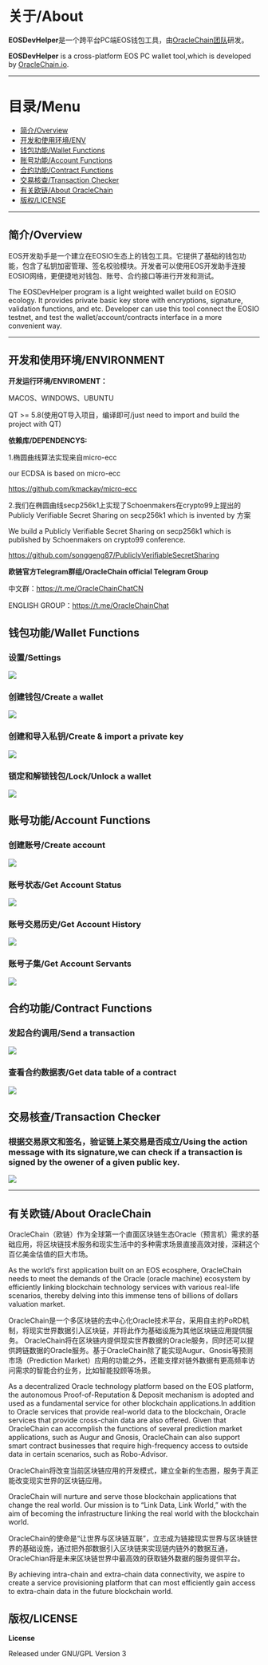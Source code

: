 # 关于/About

**EOSDevHelper**是一个跨平台PC端EOS钱包工具，由[OracleChain团队](https://oraclechain.io)研发。

**EOSDevHelper** is a cross-platform EOS PC wallet tool,which is developed by [OracleChain.io](https://oraclechain.io).

------------------------------

# 目录/Menu
* [简介/Overview](#1)
* [开发和使用环境/ENV](#2)
* [钱包功能/Wallet Functions](#3)
* [账号功能/Account Functions](#4)
* [合约功能/Contract Functions](#5)
* [交易核查/Transaction Checker](#6)
* [有关欧链/About OracleChain](#7)
* [版权/LICENSE](#8)

------------------------------

<h2 id="1">简介/Overview</h2>

EOS开发助手是一个建立在EOSIO生态上的钱包工具。它提供了基础的钱包功能，包含了私钥加密管理、签名校验模块。开发者可以使用EOS开发助手连接EOSIO网络，更便捷地对钱包、账号、合约接口等进行开发和测试。

The EOSDevHelper program is a light weighted wallet build on EOSIO ecology. It provides private basic key store with encryptions, signature, validation functions, and etc. Developer can use this tool connect the EOSIO testnet, and test the wallet/account/contracts interface in a more convenient way.



------------------------------
<h2 id="2">开发和使用环境/ENVIRONMENT</h2>

**开发运行环境/ENVIROMENT：**

MACOS、WINDOWS、UBUNTU

QT >= 5.8(使用QT导入项目，编译即可/just need to import and build the project with QT)

**依赖库/DEPENDENCYS:**

1.椭圆曲线算法实现来自micro-ecc

our ECDSA is based on micro-ecc

https://github.com/kmackay/micro-ecc

2.我们在椭圆曲线secp256k1上实现了Schoenmakers在crypto99上提出的Publicly Verifiable Secret Sharing on secp256k1 which is invented by 方案

We build a Publicly Verifiable Secret Sharing on secp256k1 which is published by Schoenmakers on crypto99 conference.

https://github.com/songgeng87/PubliclyVerifiableSecretSharing


**欧链官方Telegram群组/OracleChain official Telegram Group**

中文群：https://t.me/OracleChainChatCN

ENGLISH GROUP：https://t.me/OracleChainChat


<h2 id="3">钱包功能/Wallet Functions</h2>

### 设置/Settings
![](https://github.com/OracleChain/EOSDevHelper/raw/master/screenshots/setting.PNG)

### 创建钱包/Create a wallet
![](https://github.com/OracleChain/EOSDevHelper/raw/master/screenshots/wallet.PNG)

### 创建和导入私钥/Create & import a private key
![](https://github.com/OracleChain/EOSDevHelper/raw/master/screenshots/ImportKey.PNG)

### 锁定和解锁钱包/Lock/Unlock a wallet
![](https://github.com/OracleChain/EOSDevHelper/raw/master/screenshots/UnlockWallet.PNG)


<h2 id="4">账号功能/Account Functions</h2>

### 创建账号/Create account
![](https://github.com/OracleChain/EOSDevHelper/raw/master/screenshots/account.PNG)

### 账号状态/Get Account Status
![](https://github.com/OracleChain/EOSDevHelper/raw/master/screenshots/GetAccount.PNG)

### 账号交易历史/Get Account History
![](https://github.com/OracleChain/EOSDevHelper/raw/master/screenshots/GetTransaction.PNG)

### 账号子集/Get Account Servants
![](https://github.com/OracleChain/EOSDevHelper/raw/master/screenshots/GetServants.PNG)



<h2 id="5">合约功能/Contract Functions</h2>

### 发起合约调用/Send a transaction
![](https://github.com/OracleChain/EOSDevHelper/raw/master/screenshots/Push.PNG)

### 查看合约数据表/Get data table of a contract
![](https://github.com/OracleChain/EOSDevHelper/raw/master/screenshots/GetTable.PNG)


<h2 id="6">交易核查/Transaction Checker</h2>

### 根据交易原文和签名，验证链上某交易是否成立/Using the action message with its signature,we can check if a transaction is signed by the owener of a given public key. 
![](https://github.com/OracleChain/EOSDevHelper/raw/master/screenshots/Checker.PNG)



------------------------------
<h2 id="7">有关欧链/About OracleChain</h2>

OracleChain（欧链）作为全球第一个直面区块链生态Oracle（预言机）需求的基础应用，将区块链技术服务和现实生活中的多种需求场景直接高效对接，深耕这个百亿美金估值的巨大市场。

As the world’s first application built on an EOS ecosphere, OracleChain needs to meet the demands of the Oracle (oracle machine) ecosystem by efficiently linking blockchain technology services with various real-life scenarios, thereby delving into this immense tens of billions of dollars valuation market.

OracleChain是一个多区块链的去中心化Oracle技术平台，采用自主的PoRD机制，将现实世界数据引入区块链，并将此作为基础设施为其他区块链应用提供服务。
OracleChain将在区块链内提供现实世界数据的Oracle服务，同时还可以提供跨链数据的Oracle服务。基于OracleChain除了能实现Augur、Gnosis等预测市场（Prediction Market）应用的功能之外，还能支撑对链外数据有更高频率访问需求的智能合约业务，比如智能投顾等场景。

As a decentralized Oracle technology platform based on the EOS platform, the autonomous Proof-of-Reputation & Deposit mechanism is adopted and used as a fundamental service for other blockchain applications.In addition to Oracle services that provide real-world data to the blockchain, Oracle services that provide cross-chain data are also offered. Given that OracleChain can accomplish the functions of several prediction market applications, such as Augur and Gnosis, OracleChain can also support smart contract businesses that require high-frequency access to outside data in certain scenarios, such as Robo-Advisor.

OracleChain将改变当前区块链应用的开发模式，建立全新的生态圈，服务于真正能改变现实世界的区块链应用。

OracleChain will nurture and serve those blockchain applications that change the real world. Our mission is to “Link Data, Link World,” with the aim of becoming the infrastructure linking the real world with the blockchain world.

OracleChain的使命是“让世界与区块链互联”，立志成为链接现实世界与区块链世界的基础设施，通过把外部数据引入区块链来实现链内链外的数据互通，OracleChian将是未来区块链世界中最高效的获取链外数据的服务提供平台。

By achieving intra-chain and extra-chain data connectivity, we aspire to create a service provisioning platform that can most efficiently gain access to extra-chain data in the future blockchain world.

<h2 id="8">版权/LICENSE</h2>

**License**

Released under GNU/GPL Version 3
